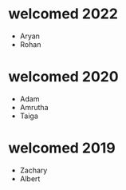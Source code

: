 # welcomed 2022
- Aryan 
- Rohan

# welcomed 2020
- Adam
- Amrutha
- Taiga

# welcomed 2019
- Zachary
- Albert

